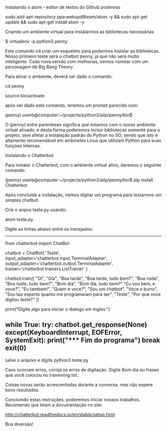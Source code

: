 Instalando o atom - editor de textos do Github poderoso

sudo add-apt-repository ppa:webupd8team/atom -y && sudo apt-get update && sudo apt-get install atom -y

Criando um ambiente virtual para instalarmos as bibliotecas necessárias

$ virtualenv -p python3 penny

Este comando irá criar um esqueleto para podermos instalar as bibliotecas. Nosso primeiro teste será
o chatbot penny, já que não será muito inteligente. Cada nova versão com melhorias, iremos nomear com
um personagem de Big Bang Theory.

Para ativar o ambiente, deverá ser dado o comando:

cd penny

source bin/activate

após ser dado este comando, teremos um prompt parecido com:

(penny) userb@computer:~/projects/python3/ailp/penny/bin$

O (penny) entre parenteses significa que estamos com o nosso ambiente virtual ativado, e desta forma
poderemos incluir bibliotecas somente para o projeto, sem afetar a instalação padrão do Python no SO,
sendo que isto é altamente recomendável em ambinetes Linux que utilizam Python para suas funções internas.

Instalando o Chatterbot

Para instalar o Chatterbot, com o ambiente virtual ativo, daremos o seguinte comando:

(penny) userb@computer:~/projects/python3/ailp/penny/bin$ pip install Chatterbot

Após concluída a instalação, iremos digitar um programa para testarmos um simples chatbot:

Crie o arqivo teste.py usando:

atom teste.py

Digite as linhas abaixo entre os tracejados:

---------------------------------------------------
from chatterbot import ChatBot

chatbot = ChatBot(
    'Teste',
    input_adapter='chatterbot.input.TerminalAdapter',
    output_adapter='chatterbot.output.TerminalAdapter',
    trainer='chatterbot.trainers.ListTrainer'
)

chatbot.train([
    "Oi",
    "Ola",
    "Boa tarde",
    "Boa tarde, tudo bem?",
    "Boa noite",
    "Boa noite, tudo bem?",
    "Bom dia",
    "Bom dia, tudo bem?"
    "Eu vou bem, e voce?",
    "Eu tambem!",
    "Quem e voce?",
    "Sou um chatbot",
    "Voce e burro",
    "Sou tao esperto quanto me programaram para ser",
    "Teste",
    "Por que voce digitou teste?"
])

print("Digite algo para iniciar o dialogo em ingles:")

while True:
    try:
        chatbot.get_response(None)
    except(KeyboardInterrupt, EOFError, SystemExit):
        print("*** Fim do programa")
        break
exit(0)
---------------------------------------------------

salve o arquivo e digite python3 teste.py

Caso ocorram erros, corrija os erros de digitação. Digite Bom dia ou frases que você colocou no traninning list.

Coisas novas serão acrescentadas durante a conversa, mas não espere bons resultados.

Concluindo estas instruções, poderemos iniciar nossos trabalhos. Recomendo que leiam a documentação no site:

http://chatterbot.readthedocs.io/en/stable/setup.html

Boa diversão!
